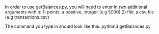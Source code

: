 In order to use getBalances.py, you will need to enter in two additional arguments with it:
    1) points: a positive, integer (e.g 5000)
    2) file: a csv file (e.g transactions.csv)

The command you type in should look like this:
    python3 getBalances.py <points> <file>